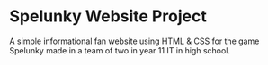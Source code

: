 # Spelunky Website Project
A simple informational fan website using HTML & CSS for the game Spelunky made in a team of two in year 11 IT in high school.
